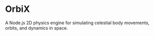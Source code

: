# OrbiX
A Node.js 2D physics engine for simulating celestial body movements, orbits, and dynamics in space.
